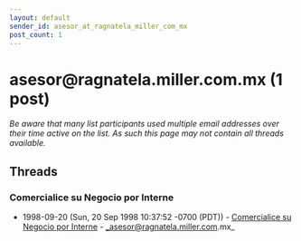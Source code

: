```yaml
---
layout: default
sender_id: asesor_at_ragnatela_miller_com_mx
post_count: 1
---
```


# asesor<span>@</span>ragnatela.miller.com.mx (1 post)

_Be aware that many list participants used multiple email addresses over their time active on the list. As such this page may not contain all threads available._

## Threads

### Comercialice su Negocio por Interne
+ 1998-09-20 (Sun, 20 Sep 1998 10:37:52 -0700 (PDT)) - [Comercialice su Negocio por Interne](/archive/1998/09/ddf05d752f771d76e555aae0fb2f587716eb0a428dd9e43e9828f4dc70506e1d) - _asesor@ragnatela.miller.com.mx_

